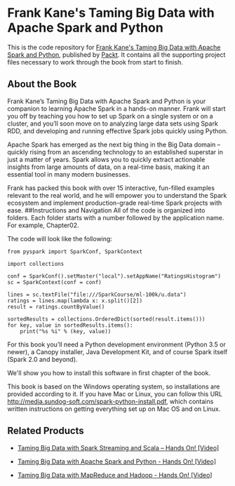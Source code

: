 # Frank Kane's Taming Big Data with Apache Spark and Python
This is the code repository for [Frank Kane's Taming Big Data with Apache Spark and Python](https://www.packtpub.com/big-data-and-business-intelligence/frank-kanes-taming-big-data-apache-spark-and-python?utm_source=github&utm_medium=repository&utm_campaign=9781787287945), published by [Packt](https://www.packtpub.com/?utm_source=github). It contains all the supporting project files necessary to work through the book from start to finish.
## About the Book
Frank Kane’s Taming Big Data with Apache Spark and Python is your companion to learning Apache Spark in a hands-on manner. Frank will start you off by teaching you how to set up Spark on a single system or on a cluster, and you’ll soon move on to analyzing large data sets using Spark RDD, and developing and running effective Spark jobs quickly using Python.

Apache Spark has emerged as the next big thing in the Big Data domain – quickly rising from an ascending technology to an established superstar in just a matter of years. Spark allows you to quickly extract actionable insights from large amounts of data, on a real-time basis, making it an essential tool in many modern businesses.

Frank has packed this book with over 15 interactive, fun-filled examples relevant to the real world, and he will empower you to understand the Spark ecosystem and implement production-grade real-time Spark projects with ease.
##Instructions and Navigation
All of the code is organized into folders. Each folder starts with a number followed by the application name. For example, Chapter02.



The code will look like the following:
```
from pyspark import SparkConf, SparkContext 

import collections 

conf = SparkConf().setMaster("local").setAppName("RatingsHistogram") 
sc = SparkContext(conf = conf)

lines = sc.textFile("file:///SparkCourse/ml-100k/u.data") 
ratings = lines.map(lambda x: x.split()[2]) 
result = ratings.countByValue() 

sortedResults = collections.OrderedDict(sorted(result.items())) 
for key, value in sortedResults.items(): 
    print("%s %i" % (key, value)) 
```

For this book you’ll need a Python development environment (Python 3.5 or newer), a Canopy installer, Java Development Kit, and of course Spark itself (Spark 2.0 and beyond).


We'll show you how to install this software in first chapter of the book.


This book is based on the Windows operating system, so installations are provided according to it. If you have Mac or Linux, you can follow this URL http://media.sundog-soft.com/spark-python-install.pdf, which contains written instructions on getting everything set up on Mac OS and on Linux.

## Related Products
* [Taming Big Data with Spark Streaming and Scala – Hands On! [Video]](https://www.packtpub.com/big-data-and-business-intelligence/taming-big-data-spark-streaming-and-scala-–-hands-video?utm_source=github&utm_medium=repository&utm_campaign=9781787123915)

* [Taming Big Data with Apache Spark and Python - Hands On! [Video]](https://www.packtpub.com/big-data-and-business-intelligence/taming-big-data-apache-spark-and-python-hands-video?utm_source=github&utm_medium=repository&utm_campaign=9781787129931)

* [Taming Big Data with MapReduce and Hadoop - Hands On! [Video]](https://www.packtpub.com/big-data-and-business-intelligence/taming-big-data-mapreduce-and-hadoop-hands-video?utm_source=github&utm_medium=repository&utm_campaign=9781787125568)

